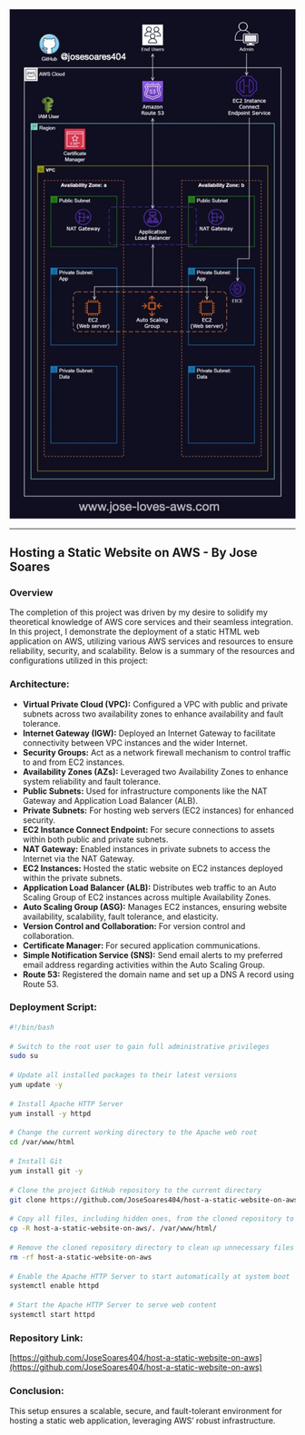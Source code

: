 ![Alt text](/Host_a_Static_Website_on_AWS.jpg)

---

## Hosting a Static Website on AWS - By Jose Soares

### Overview

The completion of this project was driven by my desire to solidify my theoretical knowledge of AWS core services and their seamless integration. In this project, I demonstrate the deployment of a static HTML web application on AWS, utilizing various AWS services and resources to ensure reliability, security, and scalability. Below is a summary of the resources and configurations utilized in this project:

### Architecture:

- **Virtual Private Cloud (VPC):** Configured a VPC with public and private subnets across two availability zones to enhance availability and fault tolerance.
- **Internet Gateway (IGW):** Deployed an Internet Gateway to facilitate connectivity between VPC instances and the wider Internet.
- **Security Groups:** Act as a network firewall mechanism to control traffic to and from EC2 instances.
- **Availability Zones (AZs):** Leveraged two Availability Zones to enhance system reliability and fault tolerance.
- **Public Subnets:** Used for infrastructure components like the NAT Gateway and Application Load Balancer (ALB).
- **Private Subnets:** For hosting web servers (EC2 instances) for enhanced security.
- **EC2 Instance Connect Endpoint:** For secure connections to assets within both public and private subnets.
- **NAT Gateway:** Enabled instances in private subnets to access the Internet via the NAT Gateway.
- **EC2 Instances:** Hosted the static website on EC2 instances deployed within the private subnets.
- **Application Load Balancer (ALB):** Distributes web traffic to an Auto Scaling Group of EC2 instances across multiple Availability Zones.
- **Auto Scaling Group (ASG):** Manages EC2 instances, ensuring website availability, scalability, fault tolerance, and elasticity.
- **Version Control and Collaboration:** For version control and collaboration.
- **Certificate Manager:** For secured application communications.
- **Simple Notification Service (SNS):** Send email alerts to my preferred email address regarding activities within the Auto Scaling Group.
- **Route 53:** Registered the domain name and set up a DNS A record using Route 53.

### Deployment Script:

```bash
#!/bin/bash

# Switch to the root user to gain full administrative privileges
sudo su

# Update all installed packages to their latest versions
yum update -y

# Install Apache HTTP Server
yum install -y httpd

# Change the current working directory to the Apache web root
cd /var/www/html

# Install Git
yum install git -y

# Clone the project GitHub repository to the current directory
git clone https://github.com/JoseSoares404/host-a-static-website-on-aws

# Copy all files, including hidden ones, from the cloned repository to the Apache web root
cp -R host-a-static-website-on-aws/. /var/www/html/

# Remove the cloned repository directory to clean up unnecessary files
rm -rf host-a-static-website-on-aws

# Enable the Apache HTTP Server to start automatically at system boot
systemctl enable httpd 

# Start the Apache HTTP Server to serve web content
systemctl start httpd
```

### Repository Link:

[https://github.com/JoseSoares404/host-a-static-website-on-aws](https://github.com/JoseSoares404/host-a-static-website-on-aws)

### Conclusion:

This setup ensures a scalable, secure, and fault-tolerant environment for hosting a static web application, leveraging AWS’ robust infrastructure.
